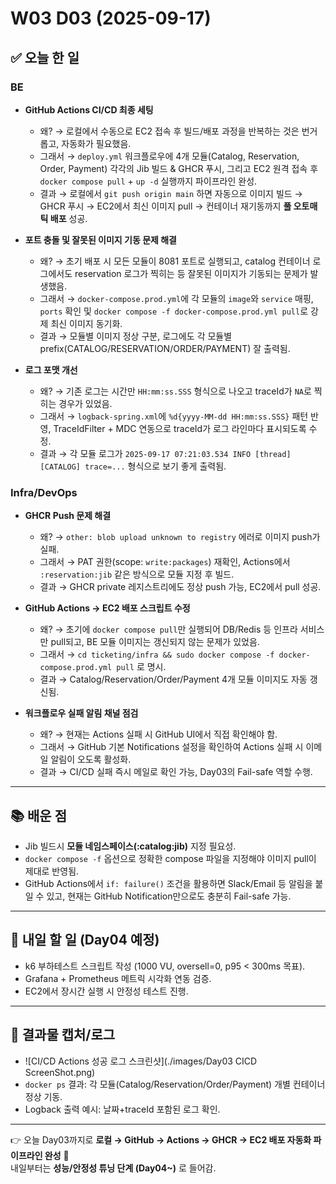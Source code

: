 # W03 D03 (2025-09-17)

## ✅ 오늘 한 일

### BE
- **GitHub Actions CI/CD 최종 세팅**
  - 왜? → 로컬에서 수동으로 EC2 접속 후 빌드/배포 과정을 반복하는 것은 번거롭고, 자동화가 필요했음.  
  - 그래서 → `deploy.yml` 워크플로우에 4개 모듈(Catalog, Reservation, Order, Payment) 각각의 Jib 빌드 & GHCR 푸시, 그리고 EC2 원격 접속 후 `docker compose pull` + `up -d` 실행까지 파이프라인 완성.  
  - 결과 → 로컬에서 `git push origin main` 하면 자동으로 이미지 빌드 → GHCR 푸시 → EC2에서 최신 이미지 pull → 컨테이너 재기동까지 **풀 오토매틱 배포** 성공.  

- **포트 충돌 및 잘못된 이미지 기동 문제 해결**
  - 왜? → 초기 배포 시 모든 모듈이 8081 포트로 실행되고, catalog 컨테이너 로그에서도 reservation 로그가 찍히는 등 잘못된 이미지가 기동되는 문제가 발생했음.  
  - 그래서 → `docker-compose.prod.yml`에 각 모듈의 `image`와 `service` 매핑, `ports` 확인 및 `docker compose -f docker-compose.prod.yml pull`로 강제 최신 이미지 동기화.  
  - 결과 → 모듈별 이미지 정상 구분, 로그에도 각 모듈별 prefix(CATALOG/RESERVATION/ORDER/PAYMENT) 잘 출력됨.  

- **로그 포맷 개선**
  - 왜? → 기존 로그는 시간만 `HH:mm:ss.SSS` 형식으로 나오고 traceId가 `NA`로 찍히는 경우가 있었음.  
  - 그래서 → `logback-spring.xml`에 `%d{yyyy-MM-dd HH:mm:ss.SSS}` 패턴 반영, TraceIdFilter + MDC 연동으로 traceId가 로그 라인마다 표시되도록 수정.  
  - 결과 → 각 모듈 로그가 `2025-09-17 07:21:03.534 INFO [thread] [CATALOG] trace=...` 형식으로 보기 좋게 출력됨.  

### Infra/DevOps
- **GHCR Push 문제 해결**
  - 왜? → `other: blob upload unknown to registry` 에러로 이미지 push가 실패.  
  - 그래서 → PAT 권한(scope: `write:packages`) 재확인, Actions에서 `:reservation:jib` 같은 방식으로 모듈 지정 후 빌드.  
  - 결과 → GHCR private 레지스트리에도 정상 push 가능, EC2에서 pull 성공.  

- **GitHub Actions → EC2 배포 스크립트 수정**
  - 왜? → 초기에 `docker compose pull`만 실행되어 DB/Redis 등 인프라 서비스만 pull되고, BE 모듈 이미지는 갱신되지 않는 문제가 있었음.  
  - 그래서 → `cd ticketing/infra && sudo docker compose -f docker-compose.prod.yml pull` 로 명시.  
  - 결과 → Catalog/Reservation/Order/Payment 4개 모듈 이미지도 자동 갱신됨.  

- **워크플로우 실패 알림 채널 점검**
  - 왜? → 현재는 Actions 실패 시 GitHub UI에서 직접 확인해야 함.  
  - 그래서 → GitHub 기본 Notifications 설정을 확인하여 Actions 실패 시 이메일 알림이 오도록 활성화.  
  - 결과 → CI/CD 실패 즉시 메일로 확인 가능, Day03의 Fail-safe 역할 수행.  

---

## 📚 배운 점
- Jib 빌드시 **모듈 네임스페이스(:catalog:jib)** 지정 필요성.  
- `docker compose -f` 옵션으로 정확한 compose 파일을 지정해야 이미지 pull이 제대로 반영됨.  
- GitHub Actions에서 `if: failure()` 조건을 활용하면 Slack/Email 등 알림을 붙일 수 있고, 현재는 GitHub Notification만으로도 충분히 Fail-safe 가능.  

---

## 🚀 내일 할 일 (Day04 예정)
- k6 부하테스트 스크립트 작성 (1000 VU, oversell=0, p95 < 300ms 목표).  
- Grafana + Prometheus 메트릭 시각화 연동 검증.  
- EC2에서 장시간 실행 시 안정성 테스트 진행.  

---

## 🎥 결과물 캡처/로그
- ![CI/CD Actions 성공 로그 스크린샷](./images/Day03 CICD ScreenShot.png)  
- `docker ps` 결과: 각 모듈(Catalog/Reservation/Order/Payment) 개별 컨테이너 정상 기동.  
- Logback 출력 예시: 날짜+traceId 포함된 로그 확인.  

---

👉 오늘 Day03까지로 **로컬 → GitHub → Actions → GHCR → EC2 배포 자동화 파이프라인 완성** 🎉  
내일부터는 **성능/안정성 튜닝 단계 (Day04~)** 로 들어감.  
